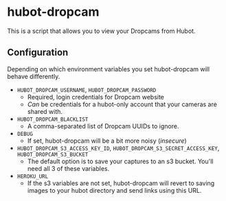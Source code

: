 # hubot-dropcam

This is a script that allows you to view your Dropcams from Hubot.

## Configuration

Depending on which environment variables you set hubot-dropcam will behave differently.

- `HUBOT_DROPCAM_USERNAME`, `HUBOT_DROPCAM_PASSWORD`
	- Required, login credentials for Dropcam website
	- *Can* be credentials for a hubot-only account that your cameras are shared with.
- `HUBOT_DROPCAM_BLACKLIST`
	- A comma-separated list of Dropcam UUIDs to ignore.
- `DEBUG`
	- If set, hubot-dropcam will be a bit more noisy (*insecure*)
- `HUBOT_DROPCAM_S3_ACCESS_KEY_ID`, `HUBOT_DROPCAM_S3_SECRET_ACCESS_KEY`, `HUBOT_DROPCAM_S3_BUCKET`
	- The default option is to save your captures to an s3 bucket. You'll need all 3 of these variables.
- `HEROKU_URL`
	- If the s3 variables are not set, hubot-dropcam will revert to saving images to your hubot directory and send links using this URL.

